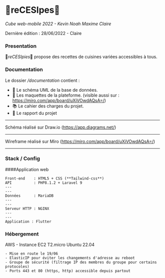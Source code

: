 # 🧁reCESIpes🧁

_Cube web-mobile 2022 - Kevin Noah Maxime Claire_

Dernière édition : 28/06/2022 - Claire

### Presentation

🧁*reCESIpies*🧁 propose des recettes de cuisines variées accessibles à tous.

### Documentation

Le dossier */documentation* contient :

 - 📐 Le schéma UML de la base de données.
 - 💄 Les maquettes de la plateforme. (visible  aussi sur : https://miro.com/app/board/uXjVOwdAQsA=/)
 - 📚 Le cahier des charges du projet.
 - 📝 Le rapport du projet 

---

Schéma réalisé sur Draw.io (https://app.diagrams.net/)

---

Wireframe réalisé sur Miro (https://miro.com/app/board/uXjVOwdAQsA=/)

---

### Stack / Config
 
####Application web

    Front-end    : HTML5 + CSS (**Tailwind-css**)
    API          : PHP8.1.2 + Laravel 9
    ---
    ---
    Données      : MariaDB
    ---
    ---
    Serveur HTTP : NGINX
    ---
    ---
    Application : Flutter


### Hébergement

AWS - Instance EC2 T2.micro Ubuntu 22.04 

    - Mise en route le 19/06
    - ElasticIP pour éviter les changements d'adresse au reboot
    - Groupe de sécurité (filtrage IP des membres du groupe pour certains protocoles)
    - Ports 443 et 80 (https, http) accessible depuis partout
